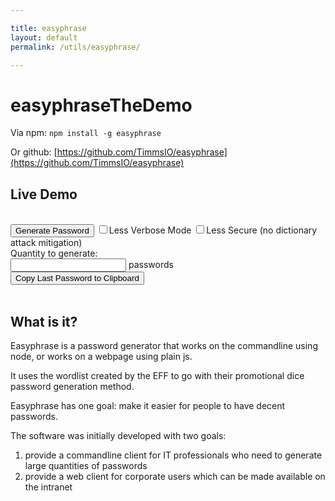 ```yaml
---

title: easyphrase
layout: default
permalink: /utils/easyphrase/

---
```


# easyphraseTheDemo

Via npm: `npm install -g easyphrase`

Or github: 
 [https://github.com/TimmsIO/easyphrase](https://github.com/TimmsIO/easyphrase)

## Live Demo

<div></div>
<div id="easyphrase"></div>
<br/>
<div>
    <div class="list-group">
        <button id="easyphrase-generate-button" type="button" class="list-group-item list-group-item-action">Generate Password</button>
        <label class="list-group-item list-group-item-action"><input type="checkbox" autocomplete="off" value="" id="easyphrase-silent-checkbox">Less Verbose Mode</label>
        <label class="list-group-item list-group-item-action"><input type="checkbox" autocomplete="off" value="" id="easyphrase-lessSec-checkbox">Less Secure (no dictionary attack mitigation)</label>
        <div class="list-group-item">
            <label for="easyphrase-quantity-input">Quantity to generate:</label>
            <div class="input-group">
                <input type="number" class="form-control" id="easyphrase-quantity-input">
                <span class="input-group-addon">passwords</span>
            </div>
        </div>
        <button id="easyphrase-copy-button" type="button" class="list-group-item list-group-item-action">Copy Last Password to Clipboard</button>
    </div>
    </br>
</div>
<div></div>

## What is it?

Easyphrase is a password generator that works on the commandline using node, or works on a webpage using plain js.

It uses the wordlist created by the EFF to go with their promotional dice password generation method.

Easyphrase has one goal: make it easier for people to have decent passwords.

The software was initially developed with two goals:

1. provide a commandline client for IT professionals who need to generate large quantities of passwords
1. provide a web client for corporate users which can be made available on the intranet





<script src="/assets/js/easyphrase/easyphrase.min.js"></script>
